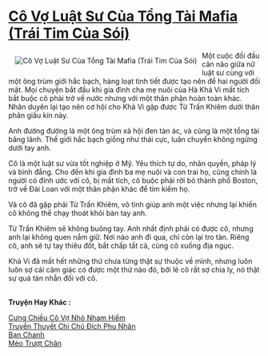 <a href="https://utruyen.com/co-vo-luat-su-cua-tong-tai-mafia-trai-tim-cua-soi/18901/" title="Cô Vợ Luật Sư Của Tổng Tài Mafia (Trái Tim Của Sói)"><h1>Cô Vợ Luật Sư Của Tổng Tài Mafia (Trái Tim Của Sói)</h1></a><div style="display:table"><img align="right" style="float: left; padding: 10px;" src="https://utruyen.com/images/story/200x260/co-vo-luat-su-cua-tong-tai-mafia-trai-tim-cua-soi.jpg" alt="Cô Vợ Luật Sư Của Tổng Tài Mafia (Trái Tim Của Sói)">Một cuộc đối đầu cân não giữa nữ luật sư cùng với một ông trùm giới hắc bạch, hàng loạt tình tiết được tạo nên để hai người đối mặt. Mọi chuyện bắt đầu khi gia đình cha mẹ nuôi của Hà Khả Vi mất tích bắt buộc cô phải trở về nước nhưng với một thân phận hoàn toàn khác. Nhân duyên lại tạo nên cơ hội cho Khả Vi gặp được Từ Trấn Khiêm dưới thân phân giấu kín này.<p></p>Anh đường đường là một ông trùm xã hội đen tàn ác, và cũng là một tổng tài băng lãnh. Thế giới hắc bạch giống như thái cực, luân chuyển không ngừng dưới tay anh. <p></p>Cô là một luật sư vừa tốt nghiệp ở Mỹ. Yêu thích tự do, nhân quyền, pháp lý và bình đẳng. Cho đến khi gia đình ba mẹ nuôi và con trai họ, cũng chính là người có đính ước với cô, bị mất tích, cô buộc phải rời bỏ thành phố Boston, trở về Đài Loan với một thân phận khác để tìm kiếm họ. <p></p>Và cô đã gặp phải Từ Trấn Khiêm, vô tình giúp anh một việc nhưng lại khiến cô không thể chạy thoát khỏi bàn tay anh.<p></p>Từ Trấn Khiêm sẽ không buông tay. Anh nhất định phải có được cô, nhưng anh lại không quen nắm giữ. Nơi nào anh đi qua, chỉ còn lại tro tàn. Riêng cô, anh sẽ tự tay thiêu đốt, bất chấp tất cả, cùng cô xuống địa ngục.<p></p>Khả Vi đã mất hết những thứ chưa từng thật sự thuộc về mình, nhưng luôn luôn sợ cái cảm giác có được một thứ nào đó, bởi lẽ cô rất sợ chia ly, nó thật sự quá tàn nhẫn đối với cô.</div><p><br><b>Truyện Hay Khác :</b></p><a href="https://utruyen.com/cung-chieu-co-vo-nho-nham-hiem/25182/" alt="Cưng Chiều Cô Vợ Nhỏ Nham Hiểm">Cưng Chiều Cô Vợ Nhỏ Nham Hiểm</a><br/><a href="https://truyenhot2020.wordpress.com/2019/12/11/truyen-thuyet-chi-chu-dich-phu-nhan/" alt="Truyền Thuyết Chi Chủ Đích Phu Nhân">Truyền Thuyết Chi Chủ Đích Phu Nhân</a><br/><a href="https://github.com/quanluxury/truyenhot/tree/master/truyenhay/16633/" alt="Bạn Chanh">Bạn Chanh</a><br/><a href="https://github.com/quanluxury/ngontinh_sac/tree/master/truyenhay/22588/" alt="Mèo Trượt Chân">Mèo Trượt Chân</a><br/>